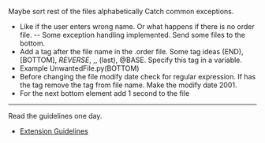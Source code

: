 Maybe sort rest of the files alphabetically
Catch common exceptions. 
- Like if the user enters wrong name. Or what happens if there is no order file. 
-- Some exception handling implemented.
Send some files to the bottom.
- Add a tag after the file name in the .order file. Some tag ideas (END), [BOTTOM], _REVERSE_, <DOWN>,<BACKWARD>, (last), @BASE. Specify this tag in a variable.
- Example UnwantedFile.py(BOTTOM)
- Before changing the file modify date check for regular expression. If has the tag remove the tag from file name. Make the modify date 2001.
- For the next bottom element add 1 second to the file
---
Read the guidelines one day.
* [Extension Guidelines](https://code.visualstudio.com/api/references/extension-guidelines)